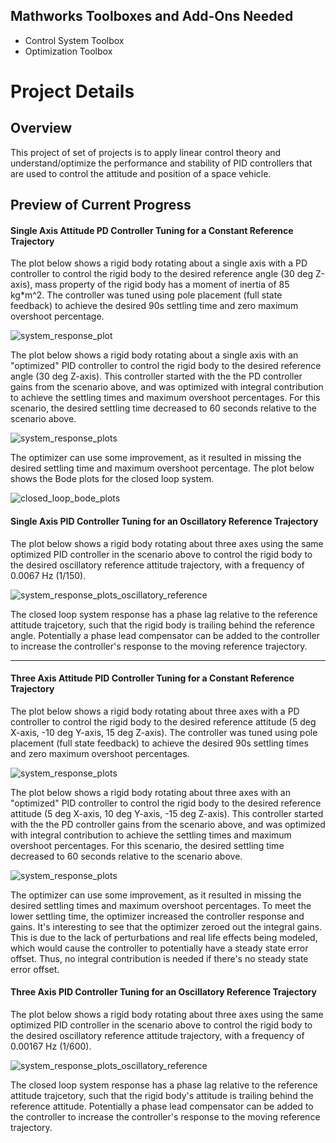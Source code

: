## Mathworks Toolboxes and Add-Ons Needed
* Control System Toolbox
* Optimization Toolbox

# Project Details

## Overview
This project of set of projects is to apply linear control theory and understand/optimize the performance and stability of PID controllers that are used to control the attitude and position of a space vehicle. 

## Preview of Current Progress

#### Single Axis Attitude PD Controller Tuning for a Constant Reference Trajectory
The plot below shows a rigid body rotating about a single axis with a PD controller to control the rigid body to the desired reference angle (30 deg Z-axis), mass property of the rigid body has a moment of inertia of 85 kg*m^2. The controller was tuned using pole placement (full state feedback) to achieve the desired 90s settling time and zero maximum overshoot percentage. 

![system_response_plot](https://github.com/user-attachments/assets/a0476f74-4853-4d86-bab5-0f536522e92c)

The plot below shows a rigid body rotating about a single axis with an "optimized" PID controller to control the rigid body to the desired reference angle (30 deg Z-axis). This controller started with the the PD controller gains from the scenario above, and was optimized with integral contribution to achieve the settling times and maximum overshoot percentages. For this scenario, the desired settling time decreased to 60 seconds relative to the scenario above.

![system_response_plots](https://github.com/user-attachments/assets/cbe750f0-140e-48bf-b5e7-8a7dac3fa7b2)

The optimizer can use some improvement, as it resulted in missing the desired settling time and maximum overshoot percentage. The plot below shows the Bode plots for the closed loop system.

![closed_loop_bode_plots](https://github.com/user-attachments/assets/45536aff-b34c-49ce-9704-8ad24b3fed0a)

#### Single Axis PID Controller Tuning for an Oscillatory Reference Trajectory
The plot below shows a rigid body rotating about three axes using the same optimized PID controller in the scenario above to control the rigid body to the desired oscillatory reference attitude trajectory, with a frequency of 0.0067 Hz (1/150).

![system_response_plots_oscillatory_reference](https://github.com/user-attachments/assets/98f4adc2-3fc8-46a8-bf0b-8d097b385059)

The closed loop system response has a phase lag relative to the reference attitude trajcetory, such that the rigid body is trailing behind the reference angle. Potentially a phase lead compensator can be added to the controller to increase the controller's response to the moving reference trajectory. 

---------------

#### Three Axis Attitude PID Controller Tuning for a Constant Reference Trajectory
The plot below shows a rigid body rotating about three axes with a PD controller to control the rigid body to the desired reference attitude (5 deg X-axis, -10 deg Y-axis, 15 deg Z-axis). The controller was tuned using pole placement (full state feedback) to achieve the desired 90s settling times and zero maximum overshoot percentages. 

![system_response_plots](https://github.com/user-attachments/assets/02461306-ec9b-4ab8-8059-b22ed336d479)


The plot below shows a rigid body rotating about three axes with an "optimized" PID controller to control the rigid body to the desired reference attitude (5 deg X-axis, 10 deg Y-axis, -15 deg Z-axis). This controller started with the the PD controller gains from the scenario above, and was optimized with integral contribution to achieve the settling times and maximum overshoot percentages. For this scenario, the desired settling time decreased to 60 seconds relative to the scenario above.

![system_response_plots](https://github.com/user-attachments/assets/179f81f8-3384-4b28-a689-33e23b48d5fa)

The optimizer can use some improvement, as it resulted in missing the desired settling times and maximum overshoot percentages. To meet the lower settling time, the optimizer increased the controller response and gains. It's interesting to see that the optimizer zeroed out the integral gains. This is due to the lack of perturbations and real life effects being modeled, which would cause the controller to potentially have a steady state error offset. Thus, no integral contribution is needed if there's no steady state error offset.

#### Three Axis PID Controller Tuning for an Oscillatory Reference Trajectory
The plot below shows a rigid body rotating about three axes using the same optimized PID controller in the scenario above to control the rigid body to the desired oscillatory reference attitude trajectory, with a frequency of 0.00167 Hz (1/600).

![system_response_plots_oscillatory_reference](https://github.com/user-attachments/assets/dd42487b-c1e4-4b5b-9254-ffe6b2ce2bd2)

The closed loop system response has a phase lag relative to the reference attitude trajcetory, such that the rigid body's attitude is trailing behind the reference attitude. Potentially a phase lead compensator can be added to the controller to increase the controller's response to the moving reference trajectory. 
